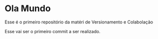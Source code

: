 # Ola Mundo
Esse é o primeiro repositório da matéri de Versionamento e Colabolação

Esse vai ser o primeiro commit a ser realizado.
